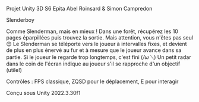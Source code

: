 Projet Unity 3D S6 Epita
Abel Roinsard & Simon Campredon

Slenderboy

Comme Slenderman, mais en mieux !
Dans une forêt, récupérez les 10 pages éparpillées puis trouvez la sortie. Mais attention, vous n'êtes pas seul 😊
Le Slenderman se téléporte vers le joueur à intervalles fixes, et devient de plus en plus énervé au fur et à mesure que le joueur avance dans sa partie.
Si le joueur le regarde trop longtemps, c'est fini (*/ω＼*)
Un petit radar dans le coin de l'écran indique au joueur s'il se rapproche d'un objectif (utile!)

Contrôles : 
FPS classique, ZQSD pour le déplacement, E pour interagir

Conçu sous Unity 2022.3.30f1
